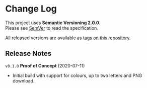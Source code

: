 # Change Log

This project uses **Semantic Versioning 2.0.0**.  
Please see [SemVer](https://semver.org/) to read the specification.

All released versions are available as
[tags on this repository](https://github.com/webdivelement/projicon/tags).

## Release Notes

`v0.1.0` **Proof of Concept** (2020-07-11)

- Initial build with support for colours, up to two letters and PNG download.
